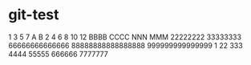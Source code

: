 # git-test
1
3
5
7
A
B
2
4
6
8
10
12
BBBB
CCCC
NNN
MMM
22222222
33333333
66666666666666
88888888888888888
999999999999999
1
22
333
4444
55555
666666
7777777

